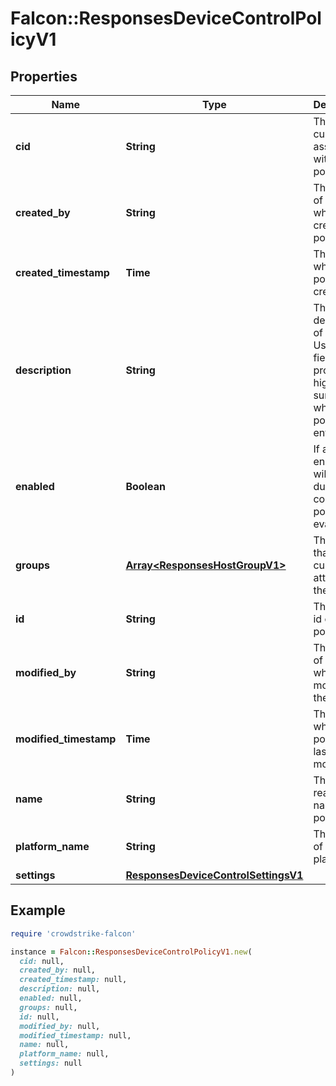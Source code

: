 # Falcon::ResponsesDeviceControlPolicyV1

## Properties

| Name | Type | Description | Notes |
| ---- | ---- | ----------- | ----- |
| **cid** | **String** | The customer id associated with the policy |  |
| **created_by** | **String** | The email of the user which created the policy |  |
| **created_timestamp** | **Time** | The time at which the policy was created |  |
| **description** | **String** | The description of a policy. Use this field to provide a high level summary of what this policy enforces |  |
| **enabled** | **Boolean** | If a policy is enabled it will be used during the course of policy evaluation |  |
| **groups** | [**Array&lt;ResponsesHostGroupV1&gt;**](ResponsesHostGroupV1.md) | The groups that are currently attached to the policy |  |
| **id** | **String** | The unique id of the policy |  |
| **modified_by** | **String** | The email of the user which last modified the policy |  |
| **modified_timestamp** | **Time** | The time at which the policy was last modified |  |
| **name** | **String** | The human readable name of the policy |  |
| **platform_name** | **String** | The name of the platform |  |
| **settings** | [**ResponsesDeviceControlSettingsV1**](ResponsesDeviceControlSettingsV1.md) |  |  |

## Example

```ruby
require 'crowdstrike-falcon'

instance = Falcon::ResponsesDeviceControlPolicyV1.new(
  cid: null,
  created_by: null,
  created_timestamp: null,
  description: null,
  enabled: null,
  groups: null,
  id: null,
  modified_by: null,
  modified_timestamp: null,
  name: null,
  platform_name: null,
  settings: null
)
```

